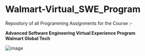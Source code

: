 # Walmart-Virtual_SWE_Program

Repository of all Programming Assignments for the Course :-  
  
**Advanced Software Engineering Virtual Experience Program  
Walmart Global Tech**

![image](https://github.com/rohansaha13/Walmart-Virtual_SWE_Program/assets/97583281/7be512aa-666c-4de4-96f2-4e862c3d4412)
